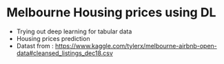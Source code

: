 # Melbourne Housing prices using DL

- Trying out deep learning for tabular data
- Housing prices prediction
- Datast from : https://www.kaggle.com/tylerx/melbourne-airbnb-open-data#cleansed_listings_dec18.csv
